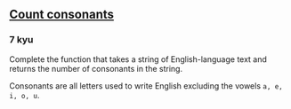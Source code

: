 <h2><a href=https://www.codewars.com/kata/564e7fc20f0b53eb02000106/train/javascript target="_blank">Count consonants</a></h2><h3>7 kyu</h3><p>Complete the function that takes a string of English-language text and returns the number of consonants in the string.</p><p>Consonants are all letters used to write English excluding the vowels <code>a, e, i, o, u</code>.</p>